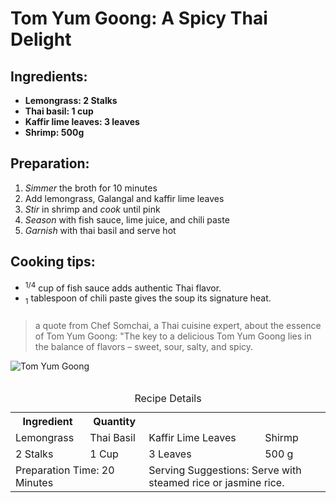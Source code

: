 <!DOCTYPE html>
<html>
<head>
<meta charset="UTF-8">
<meta name="description" content="Embark on a culinary adventure with Taste of Travel, exploring
global flavors and recipes.">
  <title> Taste of Travel </title>
</head>
<body>
<title> Discover the flavors of thailand </title>
<h1> Tom Yum Goong: A Spicy Thai Delight </h1>
  <h2> Ingredients: </h2>
<ul>
<li> <strong>Lemongrass: 2 Stalks</strong> </li>
<li> <strong>Thai basil: 1 cup</strong> </li>
<li> <strong>Kaffir lime leaves: 3 leaves</strong> </li>
<li> <strong>Shrimp: 500g</strong> </li>  
</ul>
  <h2> Preparation: </h2>
  <ol>
<li> <em>Simmer</em> the broth for 10 minutes </li>
<li> Add lemongrass, Galangal and kaffir lime leaves </li>
<li> <em>Stir</em> in shrimp and <em>cook</em> until pink </li>
<li> <em>Season</em> with fish sauce, lime juice, and chili paste </li>
<li> <em>Garnish</em> with thai basil and serve hot</li>
  </ol>
  <h2> Cooking tips: </h2>
  <ul>
<li> <sup>1/4</sup> cup of fish sauce adds authentic Thai flavor. </li>
<li> <sub>1</sub> tablespoon of chili paste gives the soup its signature heat. </li>    
  </ul>
  <h3> <p  Tom Yum Goong is a classic Thai soup
renowned for its bold flavors and aromatic spices. This hot and sour soup
features a tantalizing blend of lemongrass, galangal, and kaffir lime
leaves, combined with succulent shrimp.</p> </h3>
<blockquote> a quote from Chef Somchai, a
Thai cuisine expert, about the essence of Tom Yum Goong: "The key to a
delicious Tom Yum Goong lies in the balance of flavors – sweet, sour,
salty, and spicy. </blockquote>
<img src="https://edube.org/uploads/media/default/0001/04/thai-soup.jpg" alt="Tom Yum Goong"/>
<br>
<br>
<table>
<caption> Recipe Details </caption>
<tr>
    <th>Ingredient</th>
    <th>Quantity</th>
</tr>
<tr>
    <td>Lemongrass</td>
    <td>Thai Basil</td>
    <td>Kaffir Lime Leaves</td>
    <td>Shirmp</td>
</tr>
<tr>
    <td>2 Stalks</td>
    <td>1 Cup</td>
    <td>3 Leaves</td>
    <td>500 g</td>
</tr>
<tr>
   <td colspan="2">Preparation Time: 20 Minutes</td>
   <td colspan="2">Serving Suggestions: Serve with steamed rice or jasmine rice.</td>
</tr>
</table>
    </body>
</html>


  

